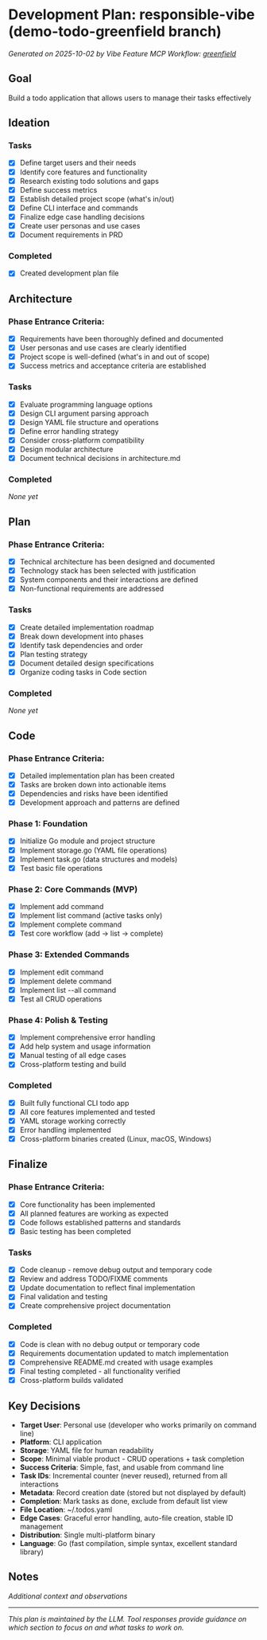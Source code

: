 # Development Plan: responsible-vibe (demo-todo-greenfield branch)

*Generated on 2025-10-02 by Vibe Feature MCP*
*Workflow: [greenfield](https://mrsimpson.github.io/responsible-vibe-mcp/workflows/greenfield)*

## Goal
Build a todo application that allows users to manage their tasks effectively

## Ideation
### Tasks
- [x] Define target users and their needs
- [x] Identify core features and functionality  
- [x] Research existing todo solutions and gaps
- [x] Define success metrics
- [x] Establish detailed project scope (what's in/out)
- [x] Define CLI interface and commands
- [x] Finalize edge case handling decisions
- [x] Create user personas and use cases
- [x] Document requirements in PRD

### Completed
- [x] Created development plan file

## Architecture

### Phase Entrance Criteria:
- [x] Requirements have been thoroughly defined and documented
- [x] User personas and use cases are clearly identified
- [x] Project scope is well-defined (what's in and out of scope)
- [x] Success metrics and acceptance criteria are established

### Tasks
- [x] Evaluate programming language options
- [x] Design CLI argument parsing approach
- [x] Design YAML file structure and operations
- [x] Define error handling strategy
- [x] Consider cross-platform compatibility
- [x] Design modular architecture
- [x] Document technical decisions in architecture.md

### Completed
*None yet*

## Plan

### Phase Entrance Criteria:
- [x] Technical architecture has been designed and documented
- [x] Technology stack has been selected with justification
- [x] System components and their interactions are defined
- [x] Non-functional requirements are addressed

### Tasks
- [x] Create detailed implementation roadmap
- [x] Break down development into phases
- [x] Identify task dependencies and order
- [x] Plan testing strategy
- [x] Document detailed design specifications
- [x] Organize coding tasks in Code section

### Completed
*None yet*

## Code

### Phase Entrance Criteria:
- [x] Detailed implementation plan has been created
- [x] Tasks are broken down into actionable items
- [x] Dependencies and risks have been identified
- [x] Development approach and patterns are defined

### Phase 1: Foundation
- [x] Initialize Go module and project structure
- [x] Implement storage.go (YAML file operations)
- [x] Implement task.go (data structures and models)
- [x] Test basic file operations

### Phase 2: Core Commands (MVP)
- [x] Implement add command
- [x] Implement list command (active tasks only)
- [x] Implement complete command
- [x] Test core workflow (add → list → complete)

### Phase 3: Extended Commands
- [x] Implement edit command
- [x] Implement delete command
- [x] Implement list --all command
- [x] Test all CRUD operations

### Phase 4: Polish & Testing
- [x] Implement comprehensive error handling
- [x] Add help system and usage information
- [x] Manual testing of all edge cases
- [x] Cross-platform testing and build

### Completed
- [x] Built fully functional CLI todo app
- [x] All core features implemented and tested
- [x] YAML storage working correctly
- [x] Error handling implemented
- [x] Cross-platform binaries created (Linux, macOS, Windows)

## Finalize

### Phase Entrance Criteria:
- [x] Core functionality has been implemented
- [x] All planned features are working as expected
- [x] Code follows established patterns and standards
- [x] Basic testing has been completed

### Tasks
- [x] Code cleanup - remove debug output and temporary code
- [x] Review and address TODO/FIXME comments
- [x] Update documentation to reflect final implementation
- [x] Final validation and testing
- [x] Create comprehensive project documentation

### Completed
- [x] Code is clean with no debug output or temporary code
- [x] Requirements documentation updated to match implementation
- [x] Comprehensive README.md created with usage examples
- [x] Final testing completed - all functionality verified
- [x] Cross-platform builds validated

## Key Decisions
- **Target User**: Personal use (developer who works primarily on command line)
- **Platform**: CLI application
- **Storage**: YAML file for human readability
- **Scope**: Minimal viable product - CRUD operations + task completion
- **Success Criteria**: Simple, fast, and usable from command line
- **Task IDs**: Incremental counter (never reused), returned from all interactions
- **Metadata**: Record creation date (stored but not displayed by default)
- **Completion**: Mark tasks as done, exclude from default list view
- **File Location**: ~/.todos.yaml
- **Edge Cases**: Graceful error handling, auto-file creation, stable ID management
- **Distribution**: Single multi-platform binary
- **Language**: Go (fast compilation, simple syntax, excellent standard library)

## Notes
*Additional context and observations*

---
*This plan is maintained by the LLM. Tool responses provide guidance on which section to focus on and what tasks to work on.*
